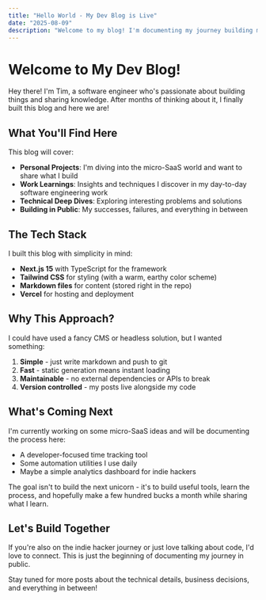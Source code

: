 ```yaml
---
title: "Hello World - My Dev Blog is Live"
date: "2025-08-09"
description: "Welcome to my blog! I'm documenting my journey building micro-SaaS products and sharing what I learn as a software engineer."
---
```


# Welcome to My Dev Blog!

Hey there! I'm Tim, a software engineer who's passionate about building things and sharing knowledge. After months of thinking about it, I finally built this blog and here we are!

## What You'll Find Here

This blog will cover:

- **Personal Projects**: I'm diving into the micro-SaaS world and want to share what I build
- **Work Learnings**: Insights and techniques I discover in my day-to-day software engineering work  
- **Technical Deep Dives**: Exploring interesting problems and solutions
- **Building in Public**: My successes, failures, and everything in between

## The Tech Stack

I built this blog with simplicity in mind:

- **Next.js 15** with TypeScript for the framework
- **Tailwind CSS** for styling (with a warm, earthy color scheme)
- **Markdown files** for content (stored right in the repo)
- **Vercel** for hosting and deployment

## Why This Approach?

I could have used a fancy CMS or headless solution, but I wanted something:

1. **Simple** - just write markdown and push to git
2. **Fast** - static generation means instant loading
3. **Maintainable** - no external dependencies or APIs to break
4. **Version controlled** - my posts live alongside my code

## What's Coming Next

I'm currently working on some micro-SaaS ideas and will be documenting the process here:

- A developer-focused time tracking tool
- Some automation utilities I use daily
- Maybe a simple analytics dashboard for indie hackers

The goal isn't to build the next unicorn - it's to build useful tools, learn the process, and hopefully make a few hundred bucks a month while sharing what I learn.

## Let's Build Together

If you're also on the indie hacker journey or just love talking about code, I'd love to connect. This is just the beginning of documenting my journey in public.

Stay tuned for more posts about the technical details, business decisions, and everything in between!